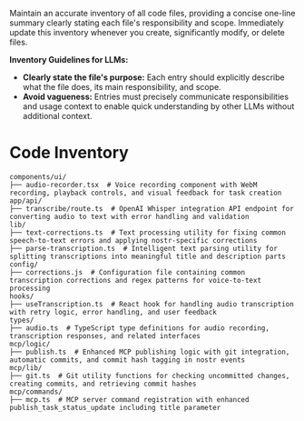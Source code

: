 Maintain an accurate inventory of all code files, providing a concise one-line summary clearly stating each file's responsibility and scope. Immediately update this inventory whenever you create, significantly modify, or delete files.

**Inventory Guidelines for LLMs:**

- **Clearly state the file's purpose:** Each entry should explicitly describe what the file does, its main responsibility, and scope.
- **Avoid vagueness:** Entries must precisely communicate responsibilities and usage context to enable quick understanding by other LLMs without additional context.

# Code Inventory

```
components/ui/
├── audio-recorder.tsx  # Voice recording component with WebM recording, playback controls, and visual feedback for task creation
app/api/
├── transcribe/route.ts  # OpenAI Whisper integration API endpoint for converting audio to text with error handling and validation
lib/
├── text-corrections.ts  # Text processing utility for fixing common speech-to-text errors and applying nostr-specific corrections
├── parse-transcription.ts  # Intelligent text parsing utility for splitting transcriptions into meaningful title and description parts
config/
├── corrections.js  # Configuration file containing common transcription corrections and regex patterns for voice-to-text processing
hooks/
├── useTranscription.ts  # React hook for handling audio transcription with retry logic, error handling, and user feedback
types/
├── audio.ts  # TypeScript type definitions for audio recording, transcription responses, and related interfaces
mcp/logic/
├── publish.ts  # Enhanced MCP publishing logic with git integration, automatic commits, and commit hash tagging in nostr events
mcp/lib/
├── git.ts  # Git utility functions for checking uncommitted changes, creating commits, and retrieving commit hashes
mcp/commands/
├── mcp.ts  # MCP server command registration with enhanced publish_task_status_update including title parameter
```